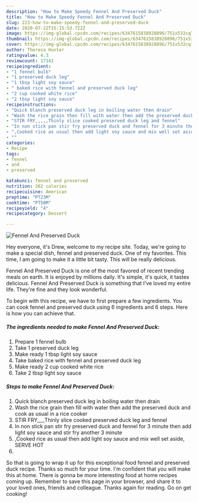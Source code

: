 ```yaml
---
description: "How to Make Speedy Fennel And Preserved Duck"
title: "How to Make Speedy Fennel And Preserved Duck"
slug: 223-how-to-make-speedy-fennel-and-preserved-duck
date: 2020-07-22T15:15:53.722Z
image: https://img-global.cpcdn.com/recipes/6347615838928896/751x532cq70/fennel-and-preserved-duck-recipe-main-photo.jpg
thumbnail: https://img-global.cpcdn.com/recipes/6347615838928896/751x532cq70/fennel-and-preserved-duck-recipe-main-photo.jpg
cover: https://img-global.cpcdn.com/recipes/6347615838928896/751x532cq70/fennel-and-preserved-duck-recipe-main-photo.jpg
author: Theresa Hunter
ratingvalue: 4.3
reviewcount: 17141
recipeingredient:
- "1 fennel bulb"
- "1 preserved duck leg"
- "1 tbsp light soy sauce"
- " baked rice with fennel and preserved duck leg"
- "2 cup cooked white rice"
- "2 tbsp light soy sauce"
recipeinstructions:
- "Quick blanch preserved duck leg in boiling water then drain"
- "Wash the rice grain then fill with water then add the preserved duck and cook as usual in a rice cooker"
- "STIR FRY,,,,,Thinly slice cooked preserved duck leg and fennel"
- "In non stick pan stir fry preserved duck and fennel for 3 minute then add light soy sauce and stir fry another 3 minute"
- ",Cooked rice as usual then add light soy sauce and mix well set aside, SERVE HOT"
- ""
categories:
- Recipe
tags:
- fennel
- and
- preserved

katakunci: fennel and preserved 
nutrition: 262 calories
recipecuisine: American
preptime: "PT23M"
cooktime: "PT50M"
recipeyield: "4"
recipecategory: Dessert

---
```



![Fennel And Preserved Duck](https://img-global.cpcdn.com/recipes/6347615838928896/751x532cq70/fennel-and-preserved-duck-recipe-main-photo.jpg)

Hey everyone, it's Drew, welcome to my recipe site. Today, we're going to make a special dish, fennel and preserved duck. One of my favorites. This time, I am going to make it a little bit tasty. This will be really delicious.



Fennel And Preserved Duck is one of the most favored of recent trending meals on earth. It is enjoyed by millions daily. It's simple, it's quick, it tastes delicious. Fennel And Preserved Duck is something that I've loved my entire life. They're fine and they look wonderful.


To begin with this recipe, we have to first prepare a few ingredients. You can cook fennel and preserved duck using 6 ingredients and 6 steps. Here is how you can achieve that.

<!--inarticleads1-->

##### The ingredients needed to make Fennel And Preserved Duck:

1. Prepare 1 fennel bulb
1. Take 1 preserved duck leg
1. Make ready 1 tbsp light soy sauce
1. Take  baked rice with fennel and preserved duck leg
1. Make ready 2 cup cooked white rice
1. Take 2 tbsp light soy sauce




<!--inarticleads2-->

##### Steps to make Fennel And Preserved Duck:

1. Quick blanch preserved duck leg in boiling water then drain
1. Wash the rice grain then fill with water then add the preserved duck and cook as usual in a rice cooker
1. STIR FRY,,,,,Thinly slice cooked preserved duck leg and fennel
1. In non stick pan stir fry preserved duck and fennel for 3 minute then add light soy sauce and stir fry another 3 minute
1. ,Cooked rice as usual then add light soy sauce and mix well set aside, SERVE HOT
1. 




So that is going to wrap it up for this exceptional food fennel and preserved duck recipe. Thanks so much for your time. I'm confident that you will make this at home. There is gonna be more interesting food at home recipes coming up. Remember to save this page in your browser, and share it to your loved ones, friends and colleague. Thanks again for reading. Go on get cooking!

